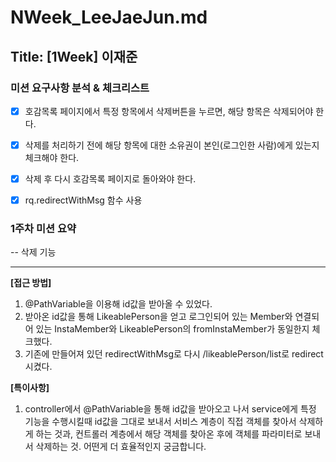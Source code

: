 # NWeek_LeeJaeJun.md

## Title: [1Week] 이재준

### 미션 요구사항 분석 & 체크리스트
- [x] 호감목록 페이지에서 특정 항목에서 삭제버튼을 누르면, 해당 항목은 삭제되어야 한다.

- [x] 삭제를 처리하기 전에 해당 항목에 대한 소유권이 본인(로그인한 사람)에게 있는지 체크해야 한다.

- [x] 삭제 후 다시 호감목록 페이지로 돌아와야 한다.

- [x] rq.redirectWithMsg 함수 사용


### 1주차 미션 요약
-- 삭제 기능

---

**[접근 방법]**

1. @PathVariable을 이용해 id값을 받아올 수 있었다.
2. 받아온 id값을 통해 LikeablePerson을 얻고 로그인되어 있는 Member와 연결되어 있는 InstaMember와 LikeablePerson의 fromInstaMember가 동일한지 체크했다.
3. 기존에 만들어져 있던 redirectWithMsg로 다시 /likeablePerson/list로 redirect 시켰다.



**[특이사항]**

1. controller에서 @PathVariable을 통해 id값을 받아오고 나서 service에게 특정 기능을 수행시킬때 id값을 그대로 보내서 서비스 계층이 직접 객체를 찾아서 삭제하게 하는 것과, 컨트롤러 계층에서 해당 객체를 찾아온 후에 객체를 파라미터로 보내서 삭제하는 것. 어떤게 더 효율적인지 궁금합니다.

